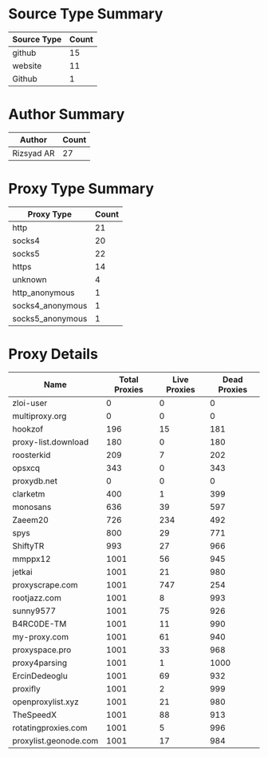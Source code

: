 # Source Type Summary

| Source Type | Count |
|-------------|-------|
| github | 15 |
| website | 11 |
| Github | 1 |


# Author Summary

| Author | Count |
|--------|-------|
| Rizsyad AR | 27 |


# Proxy Type Summary

| Proxy Type | Count |
|------------|-------|
| http | 21 |
| socks4 | 20 |
| socks5 | 22 |
| https | 14 |
| unknown | 4 |
| http_anonymous | 1 |
| socks4_anonymous | 1 |
| socks5_anonymous | 1 |


# Proxy Details

| Name | Total Proxies | Live Proxies | Dead Proxies |
|------|---------------|--------------|---------------|
| zloi-user | 0 | 0 | 0 |
| multiproxy.org | 0 | 0 | 0 |
| hookzof | 196 | 15 | 181 |
| proxy-list.download | 180 | 0 | 180 |
| roosterkid | 209 | 7 | 202 |
| opsxcq | 343 | 0 | 343 |
| proxydb.net | 0 | 0 | 0 |
| clarketm | 400 | 1 | 399 |
| monosans | 636 | 39 | 597 |
| Zaeem20 | 726 | 234 | 492 |
| spys | 800 | 29 | 771 |
| ShiftyTR | 993 | 27 | 966 |
| mmppx12 | 1001 | 56 | 945 |
| jetkai | 1001 | 21 | 980 |
| proxyscrape.com | 1001 | 747 | 254 |
| rootjazz.com | 1001 | 8 | 993 |
| sunny9577 | 1001 | 75 | 926 |
| B4RC0DE-TM | 1001 | 11 | 990 |
| my-proxy.com | 1001 | 61 | 940 |
| proxyspace.pro | 1001 | 33 | 968 |
| proxy4parsing | 1001 | 1 | 1000 |
| ErcinDedeoglu | 1001 | 69 | 932 |
| proxifly | 1001 | 2 | 999 |
| openproxylist.xyz | 1001 | 21 | 980 |
| TheSpeedX | 1001 | 88 | 913 |
| rotatingproxies.com | 1001 | 5 | 996 |
| proxylist.geonode.com | 1001 | 17 | 984 |

